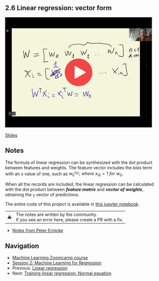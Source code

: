 
## 2.6 Linear regression: vector form

<a href="https://www.youtube.com/watch?v=YkyevnYyAww&list=PL3MmuxUbc_hIhxl5Ji8t4O6lPAOpHaCLR&index=17"><img src="images/thumbnail-2-06.jpg"></a>

[Slides](https://www.slideshare.net/AlexeyGrigorev/ml-zoomcamp-2-slides)


## Notes

The formula of linear regression can be synthesized with the dot product between features and weights. The feature vector includes the *bias* term with an *x* value of one, such as $w_{0}^{x_{i0}},\ where\ x_{i0} = 1\ for\ w_0$.

When all the records are included, the linear regression can be calculated with the dot product between ***feature matrix*** and ***vector of weights***, obtaining the `y` vector of predictions. 

The entire code of this project is available in [this jupyter notebook](https://github.com/alexeygrigorev/mlbookcamp-code/blob/master/chapter-02-car-price/02-carprice.ipynb).  

<table>
   <tr>
      <td>⚠️</td>
      <td>
         The notes are written by the community. <br>
         If you see an error here, please create a PR with a fix.
      </td>
   </tr>
</table>

* [Notes from Peter Ernicke](https://knowmledge.wordpress.com/2023/09/20/ml-zoomcamp-2023-machine-learning-for-regression-part-5/)

## Navigation

* [Machine Learning Zoomcamp course](../)
* [Session 2: Machine Learning for Regression](./)
* Previous: [Linear regression](05-linear-regression-simple.md)
* Next: [Training linear regression: Normal equation](07-linear-regression-training.md)
